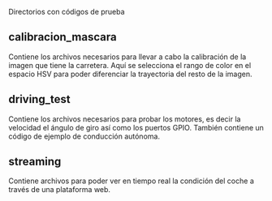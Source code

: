 Directorios con códigos de prueba

## calibracion_mascara
Contiene los archivos necesarios para llevar a cabo la calibración de la imagen que tiene la carretera. Aquí se selecciona el rango de color en el espacio HSV para poder diferenciar la trayectoria del resto de la imagen. 

## driving_test
Contiene los archivos necesarios para probar los motores, es decir la velocidad el ángulo de giro así como los puertos GPIO. También contiene un código de ejemplo de conducción autónoma.

## streaming
Contiene archivos para poder ver en tiempo real la condición del coche a través de una plataforma web.
